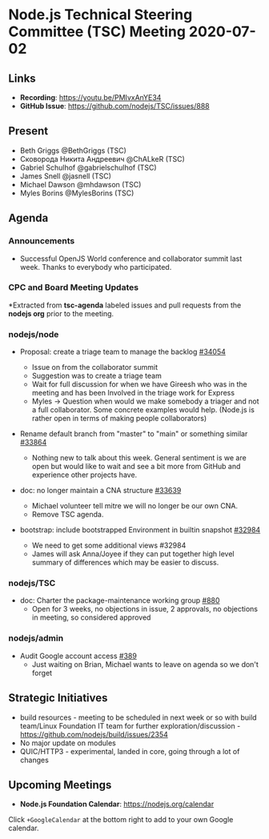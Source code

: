 # Node.js Technical Steering Committee (TSC) Meeting 2020-07-02

## Links

* **Recording**: https://youtu.be/PMIvxAnYE34
* **GitHub Issue**: https://github.com/nodejs/TSC/issues/888

## Present

* Beth Griggs @BethGriggs (TSC)
* Сковорода Никита Андреевич @ChALkeR (TSC)
* Gabriel Schulhof @gabrielschulhof (TSC)
* James Snell @jasnell (TSC)
* Michael Dawson @mhdawson (TSC)
* Myles Borins @MylesBorins (TSC)

## Agenda

### Announcements

* Successful OpenJS World conference and collaborator summit last week. Thanks to
  everybody who participated.

### CPC and Board Meeting Updates

*Extracted from **tsc-agenda** labeled issues and pull requests from the **nodejs org** prior to the meeting.

### nodejs/node

* Proposal: create a triage team to manage the backlog [#34054](https://github.com/nodejs/node/issues/34054)
  * Issue on from the collaborator summit
  * Suggestion was to create a triage team
  * Wait for full discussion for when we have Gireesh who was in the meeting and has been
    Involved in the triage work for Express
  * Myles -> Question when would we make somebody a triager and not a full collaborator.
    Some concrete examples would help. (Node.js is rather open in terms of making people
    collaborators)

* Rename default branch from "master" to "main" or something similar [#33864](https://github.com/nodejs/node/issues/33864)
  * Nothing new to talk about this week. General sentiment is we are open but would like to wait
    and see a bit more from GitHub and experience other projects have.

* doc: no longer maintain a CNA structure [#33639](https://github.com/nodejs/node/pull/33639)
  * Michael volunteer tell mitre we will no longer be our own CNA.
  * Remove TSC agenda.

* bootstrap: include bootstrapped Environment in builtin snapshot  [#32984](https://github.com/nodejs/node/pull/32984)
  * We need to get some additional views #32984
  * James will ask Anna/Joyee if they can put together high level summary of differences which
    may be easier to discuss.

### nodejs/TSC

* doc: Charter the package-maintenance working group [#880](https://github.com/nodejs/TSC/pull/880)
  * Open for 3 weeks, no objections in issue, 2 approvals, no objections in meeting, so
    considered approved

### nodejs/admin

* Audit Google account access [#389](https://github.com/nodejs/admin/issues/389)
  * Just waiting on Brian, Michael wants to leave on agenda so we don't forget

## Strategic Initiatives

* build resources - meeting to be scheduled in next week or so with build team/Linux Foundation IT team for further exploration/discussion - https://github.com/nodejs/build/issues/2354
* No major update on modules
* QUIC/HTTP3 - experimental, landed in core, going through a lot of changes

## Upcoming Meetings

* **Node.js Foundation Calendar**: https://nodejs.org/calendar

Click `+GoogleCalendar` at the bottom right to add to your own Google calendar.

